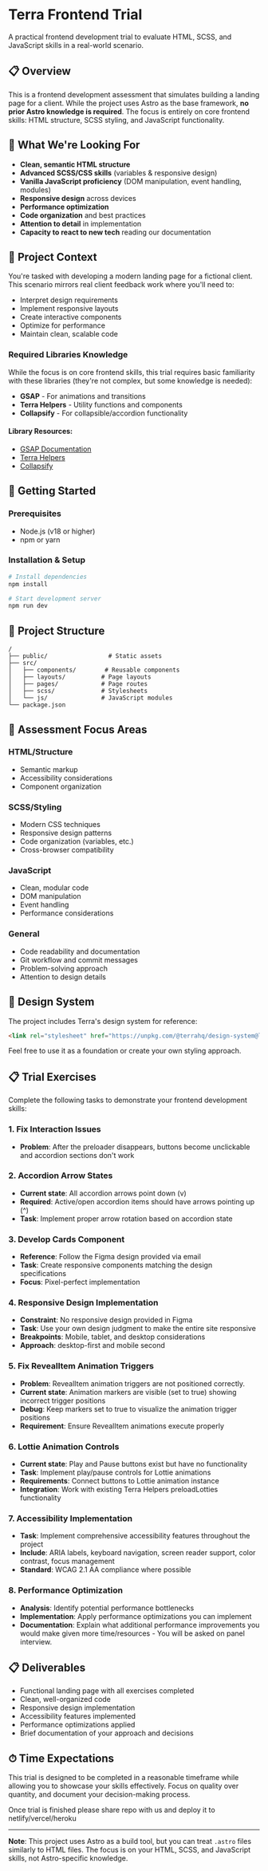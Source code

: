# Terra Frontend Trial

A practical frontend development trial to evaluate HTML, SCSS, and JavaScript skills in a real-world scenario.

## 📋 Overview

This is a frontend development assessment that simulates building a landing page for a client. While the project uses Astro as the base framework, **no prior Astro knowledge is required**. The focus is entirely on core frontend skills: HTML structure, SCSS styling, and JavaScript functionality.

## 🎯 What We're Looking For

- **Clean, semantic HTML structure**
- **Advanced SCSS/CSS skills** (variables & responsive design)
- **Vanilla JavaScript proficiency** (DOM manipulation, event handling, modules)
- **Responsive design** across devices
- **Performance optimization**
- **Code organization** and best practices
- **Attention to detail** in implementation
- **Capacity to react to new tech** reading our documentation

## 🏢 Project Context

You're tasked with developing a modern landing page for a fictional client. This scenario mirrors real client feedback work where you'll need to:

- Interpret design requirements
- Implement responsive layouts
- Create interactive components
- Optimize for performance
- Maintain clean, scalable code

### Required Libraries Knowledge

While the focus is on core frontend skills, this trial requires basic familiarity with these libraries (they're not complex, but some knowledge is needed):

- **GSAP** - For animations and transitions
- **Terra Helpers** - Utility functions and components
- **Collapsify** - For collapsible/accordion functionality

#### Library Resources:
- [GSAP Documentation](https://greensock.com/docs/)
- [Terra Helpers](https://www.npmjs.com/package/@terrahq/helpers)
- [Collapsify](https://www.npmjs.com/package/@terrahq/collapsify)

## 🚀 Getting Started

### Prerequisites
- Node.js (v18 or higher)
- npm or yarn

### Installation & Setup

```bash
# Install dependencies
npm install

# Start development server
npm run dev
```


## 📁 Project Structure

```text
/
├── public/                 # Static assets
├── src/
│   ├── components/        # Reusable components
│   ├── layouts/          # Page layouts
│   ├── pages/            # Page routes
│   ├── scss/             # Stylesheets
│   └── js/               # JavaScript modules
└── package.json
```


## 📝 Assessment Focus Areas

### HTML/Structure
- Semantic markup
- Accessibility considerations
- Component organization

### SCSS/Styling
- Modern CSS techniques
- Responsive design patterns
- Code organization (variables, etc.)
- Cross-browser compatibility

### JavaScript
- Clean, modular code
- DOM manipulation
- Event handling
- Performance considerations

### General
- Code readability and documentation
- Git workflow and commit messages
- Problem-solving approach
- Attention to design details

## 🎨 Design System

The project includes Terra's design system for reference:
```html
<link rel="stylesheet" href="https://unpkg.com/@terrahq/design-system@latest/dist/style.css">
```

Feel free to use it as a foundation or create your own styling approach.

## 📋 Trial Exercises

Complete the following tasks to demonstrate your frontend development skills:

### 1. Fix Interaction Issues
- **Problem**: After the preloader disappears, buttons become unclickable and accordion sections don't work

### 2. Accordion Arrow States
- **Current state**: All accordion arrows point down (v)
- **Required**: Active/open accordion items should have arrows pointing up (^)
- **Task**: Implement proper arrow rotation based on accordion state

### 3. Develop Cards Component
- **Reference**: Follow the Figma design provided via email
- **Task**: Create responsive components matching the design specifications
- **Focus**: Pixel-perfect implementation

### 4. Responsive Design Implementation
- **Constraint**: No responsive design provided in Figma
- **Task**: Use your own design judgment to make the entire site responsive
- **Breakpoints**: Mobile, tablet, and desktop considerations
- **Approach**:  desktop-first and mobile second

### 5. Fix RevealItem Animation Triggers
- **Problem**: RevealItem animation triggers are not positioned correctly.
- **Current state**: Animation markers are visible (set to true) showing incorrect trigger positions
- **Debug**: Keep markers set to true to visualize the animation trigger positions
- **Requirement**: Ensure RevealItem animations execute properly 

### 6. Lottie Animation Controls
- **Current state**: Play and Pause buttons exist but have no functionality
- **Task**: Implement play/pause controls for Lottie animations
- **Requirements**: Connect buttons to Lottie animation instance
- **Integration**: Work with existing Terra Helpers preloadLotties functionality

### 7. Accessibility Implementation
- **Task**: Implement comprehensive accessibility features throughout the project
- **Include**: ARIA labels, keyboard navigation, screen reader support, color contrast, focus management
- **Standard**: WCAG 2.1 AA compliance where possible

### 8. Performance Optimization
- **Analysis**: Identify potential performance bottlenecks
- **Implementation**: Apply performance optimizations you can implement
- **Documentation**: Explain what additional performance improvements you would make given more time/resources - You will be asked on panel interview.

## 📋 Deliverables

- Functional landing page with all exercises completed
- Clean, well-organized code
- Responsive design implementation
- Accessibility features implemented
- Performance optimizations applied
- Brief documentation of your approach and decisions

## ⏱ Time Expectations

This trial is designed to be completed in a reasonable timeframe while allowing you to showcase your skills effectively. Focus on quality over quantity, and document your decision-making process.

Once trial is finished please share repo with us and deploy it to netlify/vercel/heroku 

---

**Note**: This project uses Astro as a build tool, but you can treat `.astro` files similarly to HTML files. The focus is on your HTML, SCSS, and JavaScript skills, not Astro-specific knowledge.
